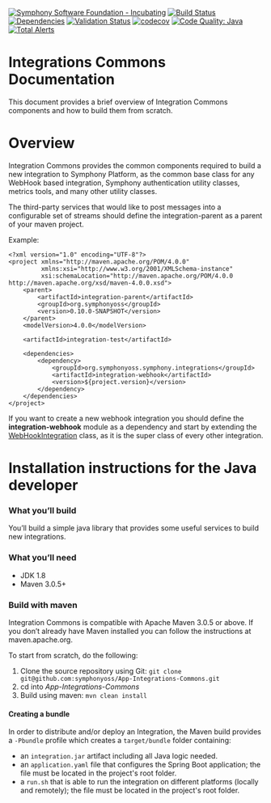 [![Symphony Software Foundation - Incubating](https://cdn.rawgit.com/symphonyoss/contrib-toolbox/master/images/ssf-badge-incubating.svg)](https://symphonyoss.atlassian.net/wiki/display/FM/Incubating)
[![Build Status](https://travis-ci.org/symphonyoss/App-Integrations-Commons.svg?branch=dev)](https://travis-ci.org/symphonyoss/App-Integrations-Commons)
[![Dependencies](https://www.versioneye.com/user/projects/58efec768fa4273d16f6d1da/badge.svg?style=flat-square)](https://www.versioneye.com/user/projects/58efec768fa4273d16f6d1da)
[![Validation Status](https://scan.coverity.com/projects/12821/badge.svg?flat=1)](https://scan.coverity.com/projects/symphonyoss-app-integrations-commons)
[![codecov](https://codecov.io/gh/symphonyoss/App-Integrations-Commons/branch/dev/graph/badge.svg)](https://codecov.io/gh/symphonyoss/App-Integrations-Commons)
[![Code Quality: Java](https://img.shields.io/lgtm/grade/java/g/symphonyoss/App-Integrations-Commons.svg?logo=lgtm&logoWidth=18)](https://lgtm.com/projects/g/symphonyoss/App-Integrations-Commons/context:java)
[![Total Alerts](https://img.shields.io/lgtm/alerts/g/symphonyoss/App-Integrations-Commons.svg?logo=lgtm&logoWidth=18)](https://lgtm.com/projects/g/symphonyoss/App-Integrations-Commons/alerts)

# Integrations Commons Documentation

This document provides a brief overview of Integration Commons components and how to build them from scratch.

# Overview

Integration Commons provides the common components required to build a new integration to Symphony Platform, as the common base class for any WebHook based integration, Symphony authentication utility classes, metrics tools, and many other utility classes.

The third-party services that would like to post messages into a configurable set of streams should define the integration-parent as a parent of your maven project.

Example:

```
<?xml version="1.0" encoding="UTF-8"?>
<project xmlns="http://maven.apache.org/POM/4.0.0"
         xmlns:xsi="http://www.w3.org/2001/XMLSchema-instance"
         xsi:schemaLocation="http://maven.apache.org/POM/4.0.0 http://maven.apache.org/xsd/maven-4.0.0.xsd">
    <parent>
        <artifactId>integration-parent</artifactId>
        <groupId>org.symphonyoss</groupId>
        <version>0.10.0-SNAPSHOT</version>
    </parent>
    <modelVersion>4.0.0</modelVersion>

    <artifactId>integration-test</artifactId>

    <dependencies>
        <dependency>
            <groupId>org.symphonyoss.symphony.integrations</groupId>
            <artifactId>integration-webhook</artifactId>
            <version>${project.version}</version>
        </dependency>
    </dependencies>
</project>
```

If you want to create a new webhook integration you should define the __integration-webhook__ module as a dependency and start by extending the [WebHookIntegration](integration-webhook/src/main/java/org/symphonyoss/integration/webhook/WebHookIntegration.java) class, as it is the super class of every other integration.

# Installation instructions for the Java developer

### What you’ll build
You’ll build a simple java library that provides some useful services to build new integrations.

### What you’ll need
* JDK 1.8
* Maven 3.0.5+

### Build with maven
Integration Commons is compatible with Apache Maven 3.0.5 or above. If you don’t already have Maven installed you can follow the instructions at maven.apache.org.

To start from scratch, do the following:

1. Clone the source repository using Git: `git clone git@github.com:symphonyoss/App-Integrations-Commons.git`
2. cd into _App-Integrations-Commons_
3. Build using maven: `mvn clean install`

#### Creating a bundle

In order to distribute and/or deploy an Integration, the Maven build provides a `-Pbundle` profile which creates a `target/bundle` folder containing:
- an `integration.jar` artifact including all Java logic needed.
- an `application.yaml` file that configures the Spring Boot application; the file must be located in the project's root folder.
- a `run.sh` that is able to run the integration on different platforms (locally and remotely); the file must be located in the project's root folder.
